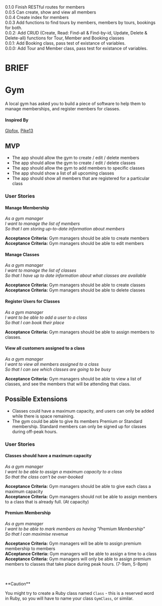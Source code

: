 0.1.0 Finish RESTful routes for members <br />
0.0.5 Can create, show and view all members <br />
0.0.4 Create index for members <br />
0.0.3 Add functions to find tours by members, members by tours, bookings for both. <br />
0.0.2: Add CRUD (Create, Read: Find-all & Find-by-id, Update, Delete & Delete-all) functions for Tour, Member and Booking classes <br />
0.0.1: Add Booking class, pass test of existance of variables. <br />
0.0.0: Add Tour and Member class, pass test for existance of variables. <br />

# BRIEF

# Gym

A local gym has asked you to build a piece of software to help them to manage memberships, and register members for classes.

#### Inspired By

[Glofox](https://www.glofox.com/club-solution/), [Pike13](https://www.pike13.com/pike13-scheduling-software-demo)

## MVP

- The app should allow the gym to create / edit / delete members
- The app should allow the gym to create / edit / delete classes
- The app should allow the gym to add members to specific classes
- The app should show a list of all upcoming classes
- The app should show all members that are registered for a particular class

### User Stories

#### Manage Membership

_As a gym manager_ <br />
_I want to manage the list of members_<br />
_So that I am storing up-to-date information about members_<br />

**Acceptance Criteria:** Gym managers should be able to create members<br />
**Acceptance Criteria:** Gym managers should be able to edit members<br />


#### Manage Classes

_As a gym manager_<br />
_I want to manage the list of classes_<br />
_So that I have up to date information about what classes are available_<br />

**Acceptance Criteria:** Gym managers should be able to create classes<br />
**Acceptance Criteria:** Gym managers should be able to delete classes<br />

#### Register Users for Classes

_As a gym manager_<br />
_I want to be able to add a user to a class_<br />
_So that I can book their place_<br />

**Acceptance Criteria:** Gym managers should be able to assign members to classes.

#### View all customers assigned to a class

_As a gym manager_<br />
_I want to view all members assigned to a class_<br />
_So that I can see which classes are going to be busy_<br />

**Acceptance Criteria:** Gym managers should be able to view a list of classes, and see the members that will be attending that class.



## Possible Extensions

- Classes could have a maximum capacity, and users can only be added while there is space remaining.
- The gym could be able to give its members Premium or Standard membership. Standard members can only be signed up for classes during off-peak hours.

### User Stories

#### Classes should have a maximum capacity

_As a gym manager_<br />
_I want to be able to assign a maximum capacity to a class_<br />
_So that the class can't be over-booked_<br />

**Acceptance Criteria:** Gym managers should be able to give each class a maximum capacity<br />
**Acceptance Criteria:** Gym managers should not be able to assign members to a class that is already full. (At capacity)

#### Premium Membership

_As a gym manager_<br />
_I want to be able to mark members as having "Premium Membership"_<br />
_So that I can maximise revenue_<br />

**Acceptance Criteria:** Gym managers will be able to assign premium membership to members<br />
**ACceptance Criteria:** Gym managers will be able to assign a time to a class <br />
**Acceptance Criteria:** Gym managers will only be able to assign premium members to classes that take place during peak hours. (7-9am, 5-8pm)


<br />
<br />
**Caution**

You might try to create a Ruby class named `Class` - this is a reserved word in Ruby, so you will have to name your class `GymClass`, or similar.
